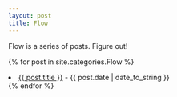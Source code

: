 ```yaml
---
layout: post
title: Flow
---
```

Flow is a series of posts. Figure out!

{% for post in site.categories.Flow %}
 <li><a href="{{ post.url }}">{{ post.title }}</a> - <span>{{ post.date | date_to_string }}</span></li>
{% endfor %}
